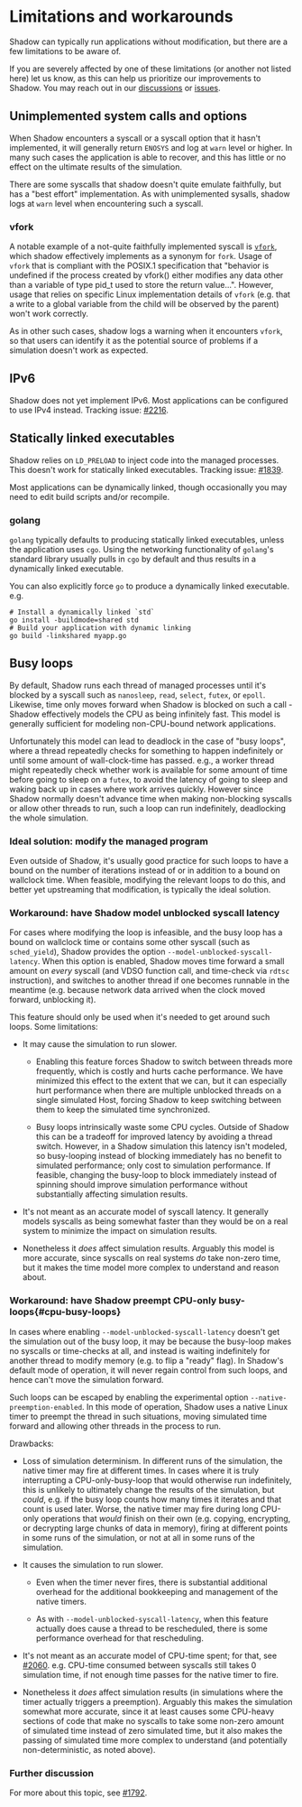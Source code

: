 # Limitations and workarounds

Shadow can typically run applications without modification, but there are a few
limitations to be aware of.

If you are severely affected by one of these limitations (or another not listed
here) let us know, as this can help us prioritize our improvements to Shadow.
You may reach out in our
[discussions](https://github.com/shadow/shadow/discussions) or
[issues](https://github.com/shadow/shadow/issues).

## Unimplemented system calls and options

When Shadow encounters a syscall or a syscall option that it hasn't implemented,
it will generally return `ENOSYS` and log at `warn` level or higher. In many
such cases the application is able to recover, and this has little or no effect
on the ultimate results of the simulation.

There are some syscalls that shadow doesn't quite emulate faithfully, but has a
"best effort" implementation. As with unimplemented sysalls, shadow logs at
`warn` level when encountering such a syscall.

### vfork

A notable example of a not-quite faithfully implemented syscall is
[`vfork`](https://www.man7.org/linux/man-pages/man2/vfork.2.html), which shadow
effectively implements as a synonym for `fork`. Usage of `vfork` that is
compliant with the POSIX.1 specification that "behavior is undefined if the
process created by vfork() either modifies any data other than a variable of
type pid_t used to store the return value...". However, usage that relies on
specific Linux implementation details of `vfork` (e.g. that a write to a global
variable from the child will be observed by the parent) won't work correctly.

As in other such cases, shadow logs a warning when it encounters `vfork`, so
that users can identify it as the potential source of problems if a simulation
doesn't work as expected.

## IPv6

Shadow does not yet implement IPv6. Most applications can be configured to use IPv4
instead. Tracking issue: [#2216](https://github.com/shadow/shadow/issues/2216]).

## Statically linked executables

Shadow relies on `LD_PRELOAD` to inject code into the managed processes. This
doesn't work for statically linked executables. Tracking issue:
[#1839](https://github.com/shadow/shadow/issues/1839).

Most applications can be dynamically linked, though occasionally you may need to
edit build scripts and/or recompile.

### golang

`golang` typically defaults to producing statically linked executables, unless
the application uses `cgo`. Using the networking functionality of `golang`'s
standard library usually pulls in `cgo` by default and thus results in a
dynamically linked executable.

You can also explicitly force `go` to produce a dynamically linked executable. e.g.

```
# Install a dynamically linked `std`
go install -buildmode=shared std
# Build your application with dynamic linking
go build -linkshared myapp.go
```

## Busy loops

By default, Shadow runs each thread of managed processes until it's blocked by a
syscall such as `nanosleep`,  `read`, `select`, `futex`, or `epoll`. Likewise,
time only moves forward when Shadow is blocked on such a call - Shadow
effectively models the CPU as being infinitely fast. This model is generally
sufficient for modeling non-CPU-bound network applications.

Unfortunately this model can lead to deadlock in the case of "busy loops", where
a thread repeatedly checks for something to happen indefinitely or until some
amount of wall-clock-time has passed. e.g., a worker thread might repeatedly
check whether work is available for some amount of time before going to sleep on
a `futex`, to avoid the latency of going to sleep and waking back up in cases
where work arrives quickly. However since Shadow normally doesn't advance time
when making non-blocking syscalls or allow other threads to run, such a loop can
run indefinitely, deadlocking the whole simulation.

### Ideal solution: modify the managed program

Even outside of Shadow, it's usually good practice for such loops to have a
bound on the number of iterations instead of or in addition to a bound on
wallclock time. When feasible, modifying the relevant loops to do this, and
better yet upstreaming that modification, is typically the ideal solution.

### Workaround: have Shadow model unblocked syscall latency

For cases where modifying the loop is infeasible, and the busy loop has a bound
on wallclock time or contains some other syscall (such as `sched_yield`), Shadow
provides the option `--model-unblocked-syscall-latency`. When this option is
enabled, Shadow moves time forward a small amount on *every* syscall (and VDSO
function call, and time-check via `rdtsc` instruction), and switches to another
thread if one becomes runnable in the meantime (e.g. because network data
arrived when the clock moved forward, unblocking it).

This feature should only be used when it's needed to get around such loops. Some
limitations:

* It may cause the simulation to run slower.

  * Enabling this feature forces Shadow to switch between threads more
  frequently, which is costly and hurts cache performance. We have minimized
  this effect to the extent that we can, but it can especially hurt performance
  when there are multiple unblocked threads on a single simulated Host, forcing
  Shadow to keep switching between them to keep the simulated time synchronized.

  * Busy loops intrinsically waste some CPU cycles. Outside of Shadow this can
  be a tradeoff for improved latency by avoiding a thread switch. However, in a
  Shadow simulation this latency isn't modeled, so busy-looping instead of
  blocking immediately has no benefit to simulated performance; only cost to
  simulation performance. If feasible, changing the busy-loop to block
  immediately instead of spinning should improve simulation performance without
  substantially affecting simulation results.

* It's not meant as an accurate model of syscall latency. It generally models
syscalls as being somewhat faster than they would be on a real system to minimize
the impact on simulation results.

* Nonetheless it *does* affect simulation results. Arguably this model
is more accurate, since syscalls on real systems *do* take non-zero time, but it
makes the time model more complex to understand and reason about.

### Workaround: have Shadow preempt CPU-only busy-loops{#cpu-busy-loops}

In cases where enabling `--model-unblocked-syscall-latency` doesn't get the
simulation out of the busy loop, it may be because the busy-loop makes no syscalls or
time-checks at all, and instead is waiting indefinitely for another thread to
modify memory (e.g. to flip a "ready" flag). In Shadow's default mode of
operation, it will never regain control from such loops, and hence can't move
the simulation forward.

Such loops can be escaped by enabling the experimental option
`--native-preemption-enabled`. In this mode of operation, Shadow uses a native
Linux timer to preempt the thread in such situations, moving simulated time
forward and allowing other threads in the process to run.

Drawbacks:

* Loss of simulation determinism. In different runs of the simulation, the native timer
  may fire at different times. In cases where it is truly interrupting a
  CPU-only-busy-loop that would otherwise run indefinitely, this is unlikely to
  ultimately change the results of the simulation, but *could*, e.g. if the busy
  loop counts how many times it iterates and that count is used later. Worse,
  the native timer may fire during long CPU-only operations that *would* finish
  on their own (e.g. copying, encrypting, or decrypting large chunks of data in
  memory), firing at different points in some runs of the simulation, or not at
  all in some runs of the simulation.

* It causes the simulation to run slower.

  * Even when the timer never fires, there is substantial additional overhead
    for the additional bookkeeping and management of the native timers.

  * As with `--model-unblocked-syscall-latency`, when this feature actually does
    cause a thread to be rescheduled, there is some performance overhead for that
    rescheduling.

* It's not meant as an accurate model of CPU-time spent; for that, see
  [#2060](https://github.com/shadow/shadow/issues/2060). e.g. CPU-time consumed
  between syscalls still takes 0 simulation time, if not enough time passes for
  the native timer to fire.

* Nonetheless it *does* affect simulation results (in simulations where the
  timer actually triggers a preemption). Arguably this makes the simulation
  somewhat more accurate, since it at least causes some CPU-heavy sections of
  code that make no syscalls to take some non-zero amount of simulated time
  instead of zero simulated time, but it also makes the passing of simulated
  time more complex to understand (and potentially non-deterministic, as noted
  above).

### Further discussion

For more about this topic, see [#1792](https://github.com/shadow/shadow/issues/1792).
